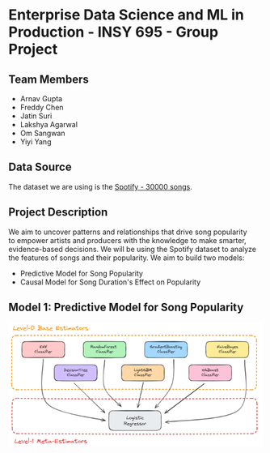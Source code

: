 # Enterprise Data Science and ML in Production - INSY 695 - Group Project

## Team Members

- Arnav Gupta
- Freddy Chen
- Jatin Suri
- Lakshya Agarwal
- Om Sangwan
- Yiyi Yang

## Data Source

The dataset we are using is the [Spotify - 30000 songs](https://www.kaggle.com/datasets/joebeachcapital/30000-spotify-songs).

## Project Description

We aim to uncover patterns and relationships that drive song popularity to empower artists and producers with the knowledge to make smarter, evidence-based decisions. We will be using the Spotify dataset to analyze the features of songs and their popularity. We aim to build two models:

- Predictive Model for Song Popularity
- Causal Model for Song Duration's Effect on Popularity

## Model 1: Predictive Model for Song Popularity

![Stacked Classifier](./plots/ensemble_models.png)
